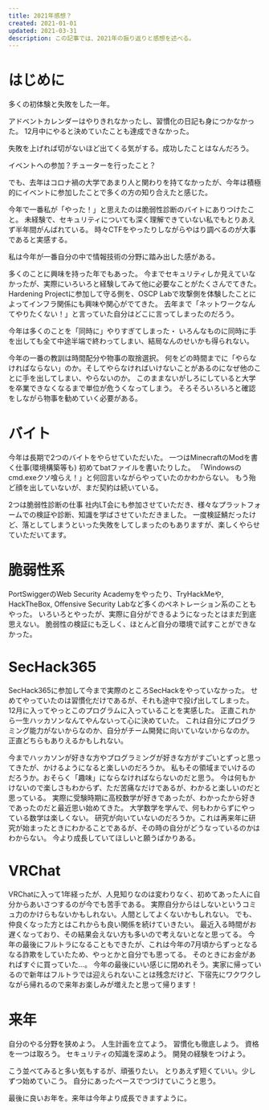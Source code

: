 ```yaml
---
title: 2021年感想？
created: 2021-01-01
updated: 2021-03-31
description: この記事では、2021年の振り返りと感想を述べる。
---
```


# はじめに
多くの初体験と失敗をした一年。

アドベントカレンダーはやりきれなかったし、習慣化の日記も身につかなかった。
12月中にやると決めていたことも達成できなかった。

失敗を上げれば切がないほど出てくる気がする。成功したことはなんだろう。

イベントへの参加？チューターを行ったこと？

でも、去年はコロナ禍の大学であまり人と関わりを持てなかったが、今年は積極的にイベントに参加したことで多くの方の知り合えたと感じた。

今年で一番私が「やった！」と思えたのは脆弱性診断のバイトにありつけたこと。
未経験で、セキュリティについても深く理解できていない私でもとりあえず半年間がんばれている。
時々CTFをやったりしながらやはり調べるのが大事であると実感する。

私は今年が一番自分の中で情報技術の分野に踏み出した感がある。

多くのことに興味を持った年でもあった。
今までセキュリティしか見えていなかったが、実際にいろいろと経験してみて他に必要なことがたくさんでてきた。
Hardening Projectに参加して守る側を、OSCP Labで攻撃側を体験したことによってインフラ関係にも興味や関心がでてきた。
去年まで「ネットワークなんてやりたくない！」と言っていた自分はどこに言ってしまったのだろう。

今年は多くのことを「同時に」やりすぎてしまった・
いろんなものに同時に手を出しても全て中途半端で終わってしまい、結局なんのせいかも得られない。

今年の一番の教訓は時間配分や物事の取捨選択。
何をどの時間までに「やらなければならない」のか。そしてやらなければいけないことがあるのになぜ他のことに手を出してしまい、やらないのか。
このままないがしろにしていると大学を卒業できなくなるまで単位が危うくなってしまう。
そろそろいろいろと確認をしながら物事を勧めていく必要がある。

# バイト
今年は長期で2つのバイトをやらせていただいた。
一つはMinecraftのModを書く仕事(環境構築等も)
初めてbatファイルを書いたりした。
「Windowsのcmd.exeクソ喰らえ！」と何回言いながらやっていたのかわからない。
もう殆ど顔を出していないが、まだ契約は続いている。

2つは脆弱性診断の仕事
社内LT会にも参加させていただき、様々なプラットフォームでの検証や診断、知識を学ばさせていただきました。
一度検証鯖だったけど、落としてしまうといった失敗をしてしまったのもありますが、楽しくやらせていただいてます。

# 脆弱性系 
PortSwiggerのWeb Security Academyをやったり、TryHackMeや, HackTheBox, Offensive Security Labなど多くのペネトレーション系のこともやった。
いろいろとやったが、実際に自分ができるようになったとはまだ到底思えない。
脆弱性の検証にも乏しく、ほとんど自分の環境で試すことができなかった。

# SecHack365
SecHack365に参加して今まで実際のところSecHackをやっていなかった。
せめてやっていたのは習慣化だけであるが、それも途中で投げ出してしまった。
12月に入ってやっとこのプログラムに入っていることを実感した。
正直これから一生ハッカソンなんてやんないって心に決めていた。
これは自分にプログラミング能力がないからなのか、自分がチーム開発に向いていないからなのか。
正直どちらもありえるかもしれない。

今までハッカソンが好きな方やプログラミングが好きな方がすごいとずっと思ってきたが、かけるようになると楽しいのだろうか。
私もその領域までいけるのだろうか。おそらく「趣味」にならなければならないのだと思う。
今は何もかけないので楽しさもわからず、ただ苦痛なだけであるが、わかると楽しいのだと思っている。
実際に受験時期に高校数学が好きであったが、わかったから好きであったのだと最近思い始めてきた。
大学数学を学んで、何もわからずにやっている数学は楽しくない。
研究が向いていないのだろうか。これは再来年に研究が始まったときにわかることであるが、その時の自分がどうなっているのかはわからない。
今より成長していてほしいと願うばかりある。

# VRChat
VRChatに入って1年経ったが、人見知りなのは変わりなく、初めてあった人に自分からあいさつするのが今でも苦手である。
実際自分からはしないというコミュ力のかけらもないかもしれない。人間としてよくないかもしれない。
でも、仲良くなった方とはこれからも良い関係を続けていきたい。
最近入る時間がお遅くなっており、その結果会えない方も多いので考えないとなと思ってる。
今年の最後にフルトラになることもできたが、これは今年の7月頃からずっとなるなる詐欺をしていたため、やっとかと自分でも思ってる。
そのときにお金があればすぐに買っていた...。
今年の最後にいい感じに閉めれそう。実家に帰っているので新年はフルトラでは迎えられないことは残念だけど、下宿先にワクワクしながら帰れるので来年お楽しみが増えたと思って帰ります！

# 来年
自分のやる分野を狭めよう。
人生計画を立てよう。
習慣化も徹底しよう。
資格を一つは取ろう。
セキュリティの知識を深めよう。
開発の経験をつけよう。

こう並べてみると多い気もするが、頑張りたい。
とりあえず短くていい。少しずつ始めていこう。
自分にあったペースでつづけていこうと思う。

最後に良いお年を。来年は今年より成長できますように。
